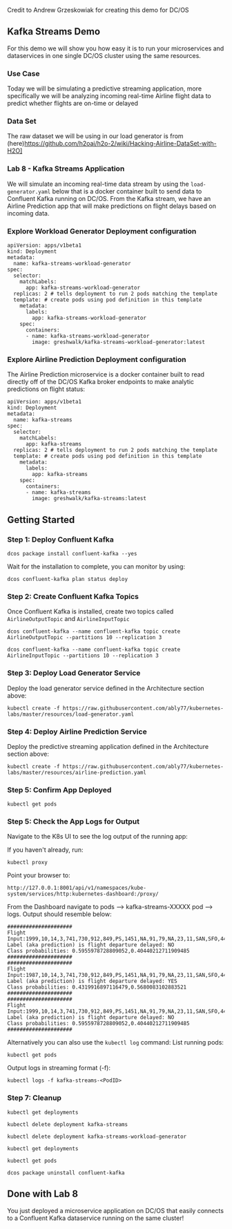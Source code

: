 Credit to Andrew Grzeskowiak for creating this demo for DC/OS

## Kafka Streams Demo

For this demo we will show you how easy it is to run your microservices and dataservices in one single DC/OS cluster using the same resources.

### Use Case
Today we will be simulating a predictive streaming application, more specifically we will be analyzing incoming real-time Airline flight data to predict whether flights are on-time or delayed

### Data Set
The raw dataset we will be using in our load generator is from (here)https://github.com/h2oai/h2o-2/wiki/Hacking-Airline-DataSet-with-H2O]

### Lab 8 - Kafka Streams Application

We will simulate an incoming real-time data stream by using the `load-generator.yaml` below that is a docker container built to send data to Confluent Kafka running on DC/OS. From the Kafka stream, we have an Airline Prediction app that will make predictions on flight delays based on incoming data.

### Explore Workload Generator Deployment configuration
```
apiVersion: apps/v1beta1
kind: Deployment
metadata:
  name: kafka-streams-workload-generator
spec:
  selector:
    matchLabels:
      app: kafka-streams-workload-generator
  replicas: 2 # tells deployment to run 2 pods matching the template
  template: # create pods using pod definition in this template
    metadata:
      labels:
        app: kafka-streams-workload-generator
    spec:
      containers:
      - name: kafka-streams-workload-generator
        image: greshwalk/kafka-streams-workload-generator:latest
```

### Explore Airline Prediction Deployment configuration
The Airline Prediction microservice is a docker container built to read directly off of the DC/OS Kafka broker endpoints to make analytic predictions on flight status:
```
apiVersion: apps/v1beta1
kind: Deployment
metadata:
  name: kafka-streams
spec:
  selector:
    matchLabels:
      app: kafka-streams
  replicas: 2 # tells deployment to run 2 pods matching the template
  template: # create pods using pod definition in this template
    metadata:
      labels:
        app: kafka-streams
    spec:
      containers:
      - name: kafka-streams
        image: greshwalk/kafka-streams:latest
```

## Getting Started

### Step 1: Deploy Confluent Kafka
```
dcos package install confluent-kafka --yes
```

Wait for the installation to complete, you can monitor by using:
```
dcos confluent-kafka plan status deploy
```

### Step 2: Create Confluent Kafka Topics
Once Confluent Kafka is installed, create two topics called `AirlineOutputTopic` and `AirlineInputTopic`
```
dcos confluent-kafka --name confluent-kafka topic create AirlineOutputTopic --partitions 10 --replication 3
```

```
dcos confluent-kafka --name confluent-kafka topic create AirlineInputTopic --partitions 10 --replication 3
```

### Step 3: Deploy Load Generator Service
Deploy the load generator service defined in the Architecture section above:
```
kubectl create -f https://raw.githubusercontent.com/ably77/kubernetes-labs/master/resources/load-generator.yaml
```

### Step 4: Deploy Airline Prediction Service
Deploy the predictive streaming application defined in the Architecture section above:
```
kubectl create -f https://raw.githubusercontent.com/ably77/kubernetes-labs/master/resources/airline-prediction.yaml
```

### Step 5: Confirm App Deployed
```
kubectl get pods
```

### Step 5: Check the App Logs for Output
Navigate to the K8s UI to see the log output of the running app:

If you haven't already, run:
```
kubectl proxy
```

Point your browser to:
```
http://127.0.0.1:8001/api/v1/namespaces/kube-system/services/http:kubernetes-dashboard:/proxy/
```

From the Dashboard navigate to pods --> kafka-streams-XXXXX pod --> logs. Output should resemble below:
```
#####################
Flight Input:1999,10,14,3,741,730,912,849,PS,1451,NA,91,79,NA,23,11,SAN,SFO,447,NA,NA,0,NA,0,NA,NA,NA,NA,NA,YES,YES
Label (aka prediction) is flight departure delayed: NO
Class probabilities: 0.5955978728809052,0.40440212711909485
#####################
#####################
Flight Input:1987,10,14,3,741,730,912,849,PS,1451,NA,91,79,NA,23,11,SAN,SFO,447,NA,NA,0,NA,0,NA,NA,NA,NA,NA,YES,YES
Label (aka prediction) is flight departure delayed: YES
Class probabilities: 0.4319916897116479,0.5680083102883521
#####################
#####################
Flight Input:1999,10,14,3,741,730,912,849,PS,1451,NA,91,79,NA,23,11,SAN,SFO,447,NA,NA,0,NA,0,NA,NA,NA,NA,NA,YES,YES
Label (aka prediction) is flight departure delayed: NO
Class probabilities: 0.5955978728809052,0.40440212711909485
#####################
```

Alternatively you can also use the `kubectl log` command:
List running pods:
```
kubectl get pods
```

Output logs in streaming format (-f):
```
kubectl logs -f kafka-streams-<PodID>
```

### Step 7: Cleanup
```
kubectl get deployments

kubectl delete deployment kafka-streams

kubectl delete deployment kafka-streams-workload-generator

kubectl get deployments

kubectl get pods

dcos package uninstall confluent-kafka
```

## Done with Lab 8
You just deployed a microservice application on DC/OS that easily connects to a Confluent Kafka dataservice running on the same cluster!



